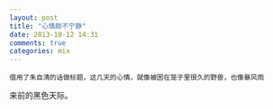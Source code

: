 ```yaml
---
layout: post
title: "心情颇不宁静"
date: 2013-10-12 14:31
comments: true
categories: mix 
---
```


    借用了朱自清的话做标题，这几天的心情，就像被困在笼子里很久的野兽，也像暴风雨
来前的黑色天际。

